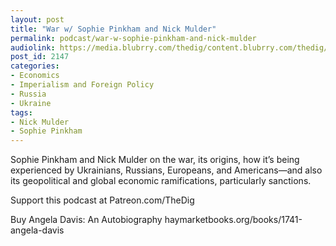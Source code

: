 ```yaml
---
layout: post
title: "War w/ Sophie Pinkham and Nick Mulder"
permalink: podcast/war-w-sophie-pinkham-and-nick-mulder
audiolink: https://media.blubrry.com/thedig/content.blubrry.com/thedig/The_Dig-EP_347-Pinkham-Mulder.mp3
post_id: 2147
categories: 
- Economics
- Imperialism and Foreign Policy
- Russia
- Ukraine
tags: 
- Nick Mulder
- Sophie Pinkham
---
```


Sophie Pinkham and Nick Mulder on the war, its origins, how it’s being experienced by Ukrainians, Russians, Europeans, and Americans—and also its geopolitical and global economic ramifications, particularly sanctions. 

Support this podcast at Patreon.com/TheDig

Buy Angela Davis: An Autobiography haymarketbooks.org/books/1741-angela-davis